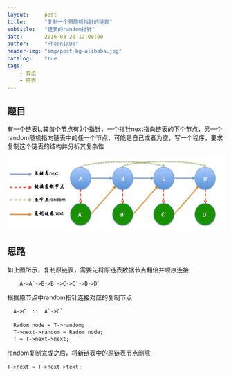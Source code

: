 ```yaml
---
layout:     post
title:      "复制一个带随机指针的链表"
subtitle:   "链表的random指针"
date:       2016-03-28 12:00:00
author:     "PhoenixDo"
header-img: "img/post-bg-alibaba.jpg"
catalog:    true
tags:
    - 算法
    - 链表
---
```


## 题目
有一个链表L,其每个节点有2个指针，一个指针next指向链表的下个节点，另一个random随机指向链表中的任一个节点，可能是自己或者为空，写一个程序，要求复制这个链表的结构并分析其复杂性

![赋值链表random](/img/copy_random_link.jpg)

## 思路
如上图所示，复制原链表，需要先将原链表数据节点翻倍并顺序连接

```
    A->A`->B->B`->C->C`->D->D`
```
根据原节点中random指针连接对应的复制节点

```
  A->C  ::  A`->C`

  Radom_node = T->random;
  T->next->random = Radom_node;
  T = T->next->next;
```
random复制完成之后，将新链表中的原链表节点删除

```
T->next = T->next->text;
```
